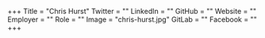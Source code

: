 +++
Title = "Chris Hurst"
Twitter = ""
LinkedIn = ""
GitHub = ""
Website = ""
Employer = ""
Role = ""
Image = "chris-hurst.jpg"
GitLab = ""
Facebook = ""
+++
